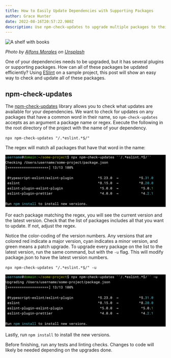 ```yaml
---
title: How to Easily Update Dependencies with Supporting Packages
author: Grace Hunter
date: 2022-08-16T20:57:22.980Z
description: Use npm-check-updates to upgrade multiple packages to their latest versions
---
```

![A shelf with books](alfons-morales-ylswjsy7stw-unsplash.jpg "A shelf with books")

*Photo by [Alfons Morales](https://unsplash.com/@alfonsmc10?utm_source=unsplash&utm_medium=referral&utm_content=creditCopyText) on [Unsplash](https://unsplash.com/s/photos/library?utm_source=unsplash&utm_medium=referral&utm_content=creditCopyText)*

One of your dependencies needs to be upgraded, but it has several plugins or supporting packages. How can all of these packages be updated efficiently? Using [ESlint](https://eslint.org/) on a sample project, this post will show an easy way to check and update all of these packages.

## n﻿pm-check-updates

The [npm-check-updates](https://github.com/raineorshine/npm-check-updates) library allows you to check what updates are available for your dependencies. We want to check for updates on any packages that have a common word in their name, so `npm-check-updates` accepts as an argument a package name or regex. Execute the following in the root directory of the project  with the name of your dependency.

`npx npm-check-updates "/.*eslint.*$/"`

The regex will match all packages that have that word in the name:

![An image of the command line after checking for updates. A list of package names that match the regex are displayed with the current and latest versions. ](screen-shot-2022-08-16-at-2.01.25-pm.png "Result of running npm-check-updates")

For each package matching the regex, you will see the current version and the latest version. Check that the list of packages includes all that you want to update. If not, adjust the regex. 

Notice the color-coding of the version numbers. Any versions that are colored red indicate a major version, cyan indicates a minor version, and green means a patch upgrade. To upgrade every package on the list to the latest version, run the same command, but with the `-u` flag. This will modify package.json to have the latest version numbers.

`npx npm-check-updates "/.*eslint.*$/" -u`

![An image of the command line after checking for updates. A list of package names are displayed with the previous and current versions. ](screen-shot-2022-08-16-at-2.39.06-pm.png "Result of running npm-check-updates -u")

Lastly, run `npm install` to install the new versions.

Before finishing, run any tests and linting checks. Changes to code will likely be needed depending on the upgrades done.